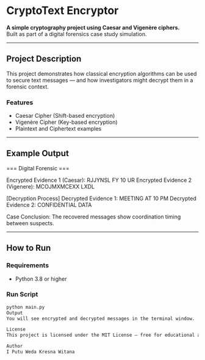 # CryptoText Encryptor

**A simple cryptography project using Caesar and Vigenère ciphers.**  
Built as part of a digital forensics case study simulation.

---

## Project Description

This project demonstrates how classical encryption algorithms can be used  
to secure text messages — and how investigators might decrypt them in a forensic context.

### Features
- Caesar Cipher (Shift-based encryption)
- Vigenère Cipher (Key-based encryption)
- Plaintext and Ciphertext examples

---

## Example Output

=== Digital Forensic ===

Encrypted Evidence 1 (Caesar): RJJYNSL FY 10 UR
Encrypted Evidence 2 (Vigenere): MCOJMXMCEXX LXDL

[Decryption Process]
Decrypted Evidence 1: MEETING AT 10 PM
Decrypted Evidence 2: CONFIDENTIAL DATA

Case Conclusion:
The recovered messages show coordination timing between suspects.

---

## How to Run

### Requirements
- Python 3.8 or higher

### Run Script
```bash
python main.py
Output
You will see encrypted and decrypted messages in the terminal window.

License
This project is licensed under the MIT License — free for educational and portfolio use.

Author
I Putu Weda Kresna Witana
